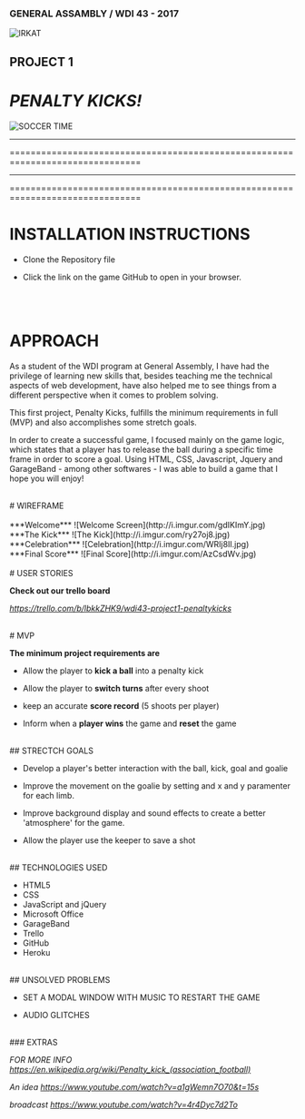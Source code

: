 ### GENERAL ASSAMBLY / WDI 43 - 2017

 ![IRKAT](http://i.imgur.com/xKn2oFy.png?1)


## PROJECT 1

# *PENALTY KICKS!*
![SOCCER TIME](http://i.imgur.com/HRtaR8f.jpg)

*******************************************************************************
===============================================================================
*******************************************************************************
===============================================================================



# INSTALLATION  INSTRUCTIONS
- Clone the Repository file
- Click the link on the game GitHub to open in your browser.
  
  <br>
  <br>
  
# APPROACH

As a student of the WDI program at General Assembly, I have had the privilege of learning new skills that, besides teaching me the technical aspects of web development, have also helped me to see things from a different perspective when it comes to problem solving.

This first project, Penalty Kicks, fulfills the minimum requirements in full (MVP) and also accomplishes some stretch goals.

In order to create a successful game, I focused mainly on the game logic, which states that a player has to release the ball during a specific time frame in order to score a goal. Using HTML, CSS, Javascript, Jquery and GarageBand - among other softwares - I was able to build a game that I hope you will enjoy!

<br>
# WIREFRAME
<br>

<br>
***Welcome***
![Welcome Screen](http://i.imgur.com/gdIKImY.jpg)

<br>
***The Kick***
![The Kick](http://i.imgur.com/ry27oj8.jpg)

<br>
***Celebration***
![Celebration](http://i.imgur.com/WRIj8II.jpg)

<br>
***Final Score***
![Final Score](http://i.imgur.com/AzCsdWv.jpg)
<br>


<br>
# USER STORIES
<br>

**Check out our trello board**

 *https://trello.com/b/lbkkZHK9/wdi43-project1-penaltykicks*
 
 
<br>
# MVP
<br>

**The minimum project requirements are**
	
  
  - Allow the player to **kick a ball** into a penalty kick
  
  - Allow the player to **switch turns** after every shoot
  
  - keep an accurate **score record** (5 shoots per player)
  
  - Inform when a **player wins** the game and **reset** the game

<br>
## STRECTCH GOALS
<br>

- Develop a player's better interaction with the ball, kick, goal and goalie

- Improve the movement on the goalie by setting and x and y paramenter for each limb.

- Improve background display and sound effects to create a better 'atmosphere' for
  the game.
  
- Allow the player use the keeper to save a shot

<br>
## TECHNOLOGIES USED
<br>

- HTML5
- CSS
- JavaScript and jQuery
- Microsoft Office
- GarageBand
- Trello
- GitHub
- Heroku


<br>
## UNSOLVED PROBLEMS
<br>

- SET A MODAL WINDOW WITH MUSIC TO RESTART THE GAME

- AUDIO GLITCHES

<br>
### EXTRAS
<br>

 *FOR MORE INFO https://en.wikipedia.org/wiki/Penalty_kick_(association_football)*

 *An idea https://www.youtube.com/watch?v=a1gWemn7O70&t=15s*

 *broadcast https://www.youtube.com/watch?v=4r4Dyc7d2To*
<br>
 
